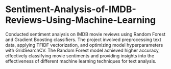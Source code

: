 # Sentiment-Analysis-of-IMDB-Reviews-Using-Machine-Learning

Conducted sentiment analysis on IMDB movie reviews using Random Forest and Gradient Boosting classifiers. The project involved preprocessing text data, applying TFIDF vectorization, and optimizing model hyperparameters with GridSearchCV. The Random Forest model achieved higher accuracy, effectively classifying movie sentiments and providing insights into the effectiveness of different machine learning techniques for text analysis.
